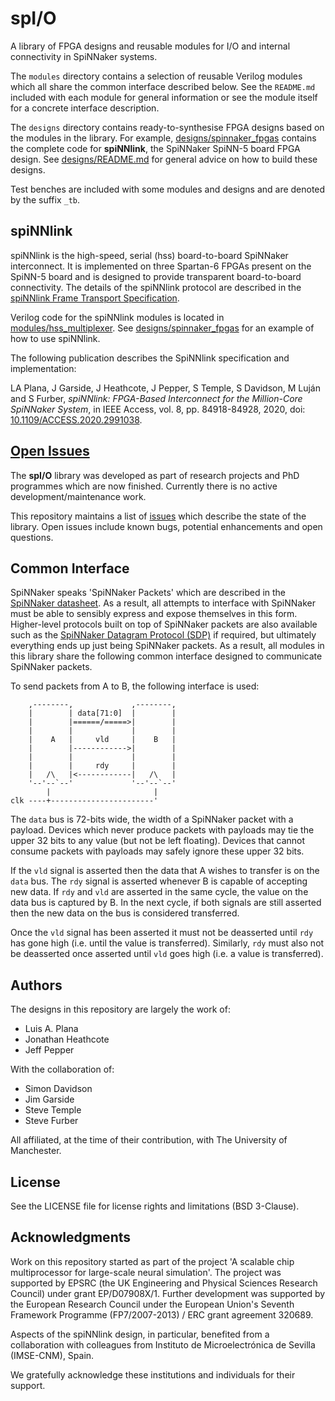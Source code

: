 spI/O
=====

A library of FPGA designs and reusable modules for I/O and internal
connectivity in SpiNNaker systems.

The `modules` directory contains a selection of reusable Verilog modules which
all share the common interface described below. See the `README.md` included
with each module for general information or see the module itself for a concrete
interface description.

The `designs` directory contains ready-to-synthesise FPGA designs based on the
modules in the library. For example,
[designs/spinnaker_fpgas](https://github.com/SpiNNakerManchester/spio/tree/master/designs/spinnaker_fpgas)
contains the complete code for __spiNNlink__, the SpiNNaker SpiNN-5 board FPGA design.
See [designs/README.md](https://github.com/SpiNNakerManchester/spio/tree/master/designs)
for general advice on how to build these designs.

Test benches are included with some modules and designs and are denoted by the suffix `_tb`.


spiNNlink
---------

spiNNlink is the high-speed, serial (hss) board-to-board SpiNNaker interconnect.
It is implemented on three Spartan-6 FPGAs present on the SpiNN-5 board and is
designed to provide transparent board-to-board connectivity. The details of the
spiNNlink protocol are described in the [spiNNlink Frame Transport
Specification](http://spinnakermanchester.github.io/docs/spiNNlink_frame_transport.pdf).

Verilog code for the spiNNlink modules is located in
[modules/hss_multiplexer](https://github.com/SpiNNakerManchester/spio/tree/master/modules/hss_multiplexer).
See
[designs/spinnaker_fpgas](https://github.com/SpiNNakerManchester/spio/tree/master/designs/spinnaker_fpgas)
for an example of how to use spiNNlink.

The following publication describes the SpiNNlink specification and implementation:

LA Plana, J Garside, J Heathcote, J Pepper, S Temple, S Davidson, M Luján and S Furber, *spiNNlink: FPGA-Based Interconnect for the Million-Core SpiNNaker System*, in IEEE Access, vol. 8, pp. 84918-84928, 2020, doi: [10.1109/ACCESS.2020.2991038](https://doi.org/10.1109/ACCESS.2020.2991038).


[Open Issues](https://github.com/SpiNNakerManchester/spio/issues)
-----------

The __spI/O__ library was developed as part of research projects and PhD programmes
which are now finished. Currently there is no active development/maintenance work.

This repository maintains a list of [issues](https://github.com/SpiNNakerManchester/spio/issues)
which describe the state of the library.
Open issues include known bugs, potential enhancements and open questions.


Common Interface
----------------

SpiNNaker speaks 'SpiNNaker Packets' which are described in the [SpiNNaker
datasheet](http://spinnakermanchester.github.io/docs/SpiNN2DataShtV202.pdf).
As a result, all attempts to interface with SpiNNaker must be able to sensibly
express and expose themselves in this form. Higher-level protocols built on top
of SpiNNaker packets are also available such as the [SpiNNaker Datagram Protocol
(SDP)](http://spinnakermanchester.github.io/docs/spinn-app-4.pdf) if required,
but ultimately everything ends up just being SpiNNaker packets. As a result, all
modules in this library share the following common interface designed to
communicate SpiNNaker packets.

To send packets from A to B, the following interface is used:

	    ,--------,             ,--------,
	    |        | data[71:0]  |        |
	    |        |======/=====>|        |
	    |        |             |        |
	    |    A   |     vld     |    B   |
	    |        |------------>|        |
	    |        |             |        |
	    |        |     rdy     |        |
	    |   /\   |<------------|   /\   |
	    '--'--`--'             '--'--`--'
	        |                       |
	clk ----+-----------------------'

The `data` bus is 72-bits wide, the width of a SpiNNaker packet with a payload.
Devices which never produce packets with payloads may tie the upper 32 bits to
any value (but not be left floating). Devices that cannot consume packets with
payloads may safely ignore these upper 32 bits.

If the `vld` signal is asserted then the data that A wishes to transfer is on the
`data` bus. The `rdy` signal is asserted whenever B is capable of accepting new
data. If `rdy` and `vld` are asserted in the same cycle, the value on the data
bus is captured by B. In the next cycle, if both signals are still asserted then
the new data on the bus is considered transferred.

Once the `vld` signal has been asserted it must not be deasserted until `rdy`
has gone high (i.e. until the value is transferred). Similarly, `rdy` must also
not be deasserted once asserted until `vld` goes high (i.e. a value is
transferred).


Authors
-------

The designs in this repository are largely the work of:

* Luis A. Plana
* Jonathan Heathcote
* Jeff Pepper

With the collaboration of:

* Simon Davidson
* Jim Garside
* Steve Temple
* Steve Furber

All affiliated, at the time of their contribution, with The University of Manchester.


License
-------

See the LICENSE file for license rights and limitations (BSD 3-Clause).


Acknowledgments
---------------

Work on this repository started as part of the project
'A scalable chip multiprocessor for large-scale neural simulation'.
The project was supported by EPSRC (the UK Engineering and Physical Sciences
Research Council) under grant EP/D07908X/1. Further development was supported
by the European Research Council under the European Union's Seventh Framework
Programme (FP7/2007-2013) / ERC grant agreement 320689.

Aspects of the spiNNlink design, in particular, benefited from a collaboration
with colleagues from Instituto de Microelectrónica de Sevilla (IMSE-CNM), Spain.

We gratefully acknowledge these institutions and individuals for their support.
